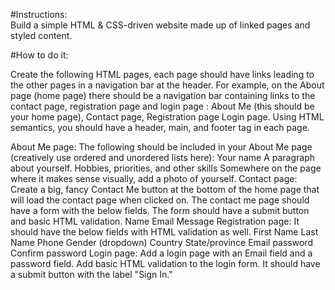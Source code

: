 #Instructions:  
Build a simple HTML & CSS-driven website made up of linked pages and styled content.

#How to do it:

Create the following HTML pages, each page should have links leading to the other pages in a navigation bar at the header. For example, on the About page (home page) there should be a navigation bar containing links to the contact page, registration page and login page :
About Me (this should be your home page), 
Contact page, 
Registration page
Login page.
Using HTML semantics, you should have a header, main, and footer tag in each page.  

About Me page: The following should be included in your About Me page (creatively use ordered and unordered lists here):
Your name
A paragraph about yourself.
Hobbies, priorities, and other skills
Somewhere on the page where it makes sense visually, add a photo of yourself.
Contact page: Create a big, fancy Contact Me button at the bottom of the home page that will load the contact page when clicked on. The contact me page should have a form with the below fields. The form should have a submit button and basic HTML validation.
Name
Email
Message
Registration page: It should have the below fields with HTML validation as well.
First Name
Last Name
Phone
Gender (dropdown)
Country
State/province
Email
password
Confirm password
Login page: Add a login page with an Email field and a password field. Add basic HTML validation to the login form. It should have a submit button with the label "Sign In."
